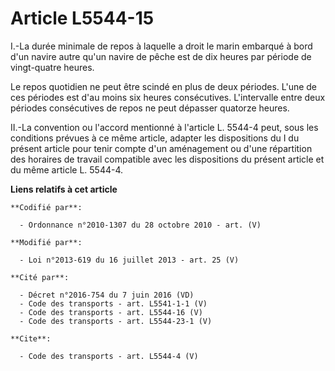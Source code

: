 # Article L5544-15

I.-La durée minimale de repos à laquelle a droit le marin embarqué à bord d'un navire autre qu'un navire de pêche est de dix
heures par période de vingt-quatre heures. 

Le repos quotidien ne peut être scindé en plus de deux périodes. L'une de ces périodes est d'au moins six heures
consécutives. L'intervalle entre deux périodes consécutives de repos ne peut dépasser quatorze heures. 

II.-La convention ou l'accord mentionné à l'article L. 5544-4 peut, sous les conditions prévues à ce même article, adapter
les dispositions du I du présent article pour tenir compte d'un aménagement ou d'une répartition des horaires de travail
compatible avec les dispositions du présent article et du même article L. 5544-4.

**Liens relatifs à cet article**

	**Codifié par**:

	  - Ordonnance n°2010-1307 du 28 octobre 2010 - art. (V)

	**Modifié par**:

	  - Loi n°2013-619 du 16 juillet 2013 - art. 25 (V)

	**Cité par**:

	  - Décret n°2016-754 du 7 juin 2016 (VD)
	  - Code des transports - art. L5541-1-1 (V)
	  - Code des transports - art. L5544-16 (V)
	  - Code des transports - art. L5544-23-1 (V)

	**Cite**:

	  - Code des transports - art. L5544-4 (V)
